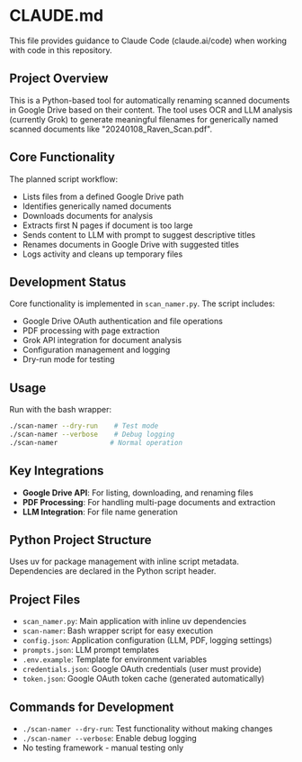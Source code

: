 # CLAUDE.md

This file provides guidance to Claude Code (claude.ai/code) when working with code in this repository.

## Project Overview

This is a Python-based tool for automatically renaming scanned documents in Google Drive based on their content. The tool uses OCR and LLM analysis (currently Grok) to generate meaningful filenames for generically named scanned documents like "20240108_Raven_Scan.pdf".

## Core Functionality

The planned script workflow:
- Lists files from a defined Google Drive path
- Identifies generically named documents 
- Downloads documents for analysis
- Extracts first N pages if document is too large
- Sends content to LLM with prompt to suggest descriptive titles
- Renames documents in Google Drive with suggested titles
- Logs activity and cleans up temporary files

## Development Status

Core functionality is implemented in `scan_namer.py`. The script includes:
- Google Drive OAuth authentication and file operations
- PDF processing with page extraction
- Grok API integration for document analysis
- Configuration management and logging
- Dry-run mode for testing

## Usage

Run with the bash wrapper:
```bash
./scan-namer --dry-run    # Test mode
./scan-namer --verbose    # Debug logging
./scan-namer             # Normal operation
```

## Key Integrations

- **Google Drive API**: For listing, downloading, and renaming files
- **PDF Processing**: For handling multi-page documents and extraction
- **LLM Integration**: For file name generation

## Python Project Structure

Uses uv for package management with inline script metadata. Dependencies are declared in the Python script header.

## Project Files

- `scan_namer.py`: Main application with inline uv dependencies
- `scan-namer`: Bash wrapper script for easy execution
- `config.json`: Application configuration (LLM, PDF, logging settings)
- `prompts.json`: LLM prompt templates
- `.env.example`: Template for environment variables
- `credentials.json`: Google OAuth credentials (user must provide)
- `token.json`: Google OAuth token cache (generated automatically)

## Commands for Development

- `./scan-namer --dry-run`: Test functionality without making changes
- `./scan-namer --verbose`: Enable debug logging
- No testing framework - manual testing only
